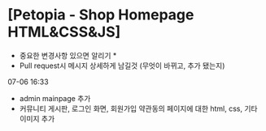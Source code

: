 # [Petopia - Shop Homepage HTML&CSS&JS]




* 중요한 변경사항 있으면 알리기 *
* Pull request시 메시지 상세하게 남길것 (무엇이 바뀌고, 추가 됐는지)


07-06 16:33 
* admin mainpage 추가
* 커뮤니티 게시판, 로그인 화면, 회원가입 약관동의 페이지에 대한
   html, css, 기타 이미지 추가


